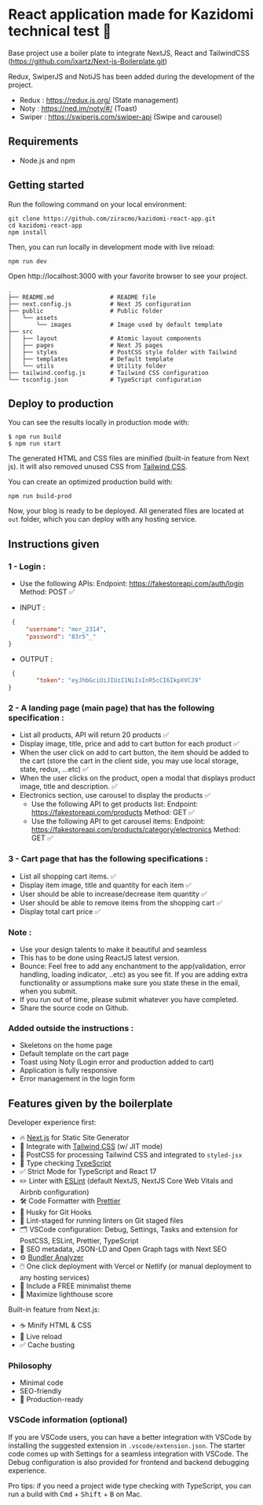 # React application made for Kazidomi technical test 🍃

Base project use a boiler plate to integrate NextJS, React and TailwindCSS (https://github.com/ixartz/Next-js-Boilerplate.git) 

Redux, SwiperJS and NotiJS has been added during the development of the project.

- Redux : https://redux.js.org/ (State management)
- Noty : https://ned.im/noty/#/ (Toast)
- Swiper : https://swiperjs.com/swiper-api (Swipe and carousel)

## Requirements

- Node.js and npm

## Getting started

Run the following command on your local environment:

```
git clone https://github.com/ziracmo/kazidomi-react-app.git
cd kazidomi-react-app
npm install
```

Then, you can run locally in development mode with live reload:

```
npm run dev
```

Open http://localhost:3000 with your favorite browser to see your project.

```
.
├── README.md                # README file
├── next.config.js           # Next JS configuration
├── public                   # Public folder
│   └── assets
│       └── images           # Image used by default template
├── src
│   ├── layout               # Atomic layout components
│   ├── pages                # Next JS pages
│   ├── styles               # PostCSS style folder with Tailwind
│   ├── templates            # Default template
│   └── utils                # Utility folder
├── tailwind.config.js       # Tailwind CSS configuration
└── tsconfig.json            # TypeScript configuration
```

## Deploy to production

You can see the results locally in production mode with:

```
$ npm run build
$ npm run start
```

The generated HTML and CSS files are minified (built-in feature from Next js). It will also removed unused CSS from [Tailwind CSS](https://tailwindcss.com).

You can create an optimized production build with:

```
npm run build-prod
```

Now, your blog is ready to be deployed. All generated files are located at `out` folder, which you can deploy with any hosting service.

## Instructions given

### 1 - Login :

- Use the following APIs: Endpoint: https://fakestoreapi.com/auth/login Method: POST ✅ 

- INPUT : 
```json
 {
     "username": "mor_2314",
     "password": "83r5^_"
}
```

- OUTPUT : 
```json
 {
        "token": "eyJhbGciOiJIUzI1NiIsInR5cCI6IkpXVCJ9"
}
```

### 2 - A landing page (main page) that has the following specification :

- List all products, API will return 20 products ✅ 
- Display image, title, price and add to cart button for each product ✅ 
- When the user click on add to cart button, the item should be added to the cart (store the
cart in the client side, you may use local storage, state, redux, ...etc) ✅ 
- When the user clicks on the product, open a modal that displays product image, title and
description. ✅ 
- Electronics section, use carousel to display the products ✅ 
   - Use the following API to get products list: Endpoint: https://fakestoreapi.com/products Method: GET ✅  
   - Use the following API to get carousel items: Endpoint: https://fakestoreapi.com/products/category/electronics Method: GET ✅ 

### 3 - Cart page that has the following specifications :
- List all shopping cart items. ✅ 
- Display item image, title and quantity for each item  ✅ 
- User should be able to increase/decrease item quantity ✅ 
- User should be able to remove items from the shopping cart ✅ 
- Display total cart price ✅ 

### Note :

- Use your design talents to make it beautiful and seamless
- This has to be done using ReactJS latest version.
- Bounce: Feel free to add any enchantment to the app(validation, error handling, loading
indicator, ..etc) as you see fit. If you are adding extra functionality or assumptions make
sure you state these in the email, when you submit.
- If you run out of time, please submit whatever you have completed.
- Share the source code on Github.

### Added outside the instructions :

- Skeletons on the home page
- Default template on the cart page
- Toast using Noty (Login error and production added to cart)
- Application is fully responsive
- Error management in the login form

## Features given by the boilerplate

Developer experience first:

- 🔥 [Next.js](https://nextjs.org) for Static Site Generator
- 🎨 Integrate with [Tailwind CSS](https://tailwindcss.com) (w/ JIT mode)
- 💅 PostCSS for processing Tailwind CSS and integrated to `styled-jsx`
- 🎉 Type checking [TypeScript](https://www.typescriptlang.org)
- ✅ Strict Mode for TypeScript and React 17
- ✏️ Linter with [ESLint](https://eslint.org) (default NextJS, NextJS Core Web Vitals and Airbnb configuration)
- 🛠 Code Formatter with [Prettier](https://prettier.io)
- 🦊 Husky for Git Hooks
- 🚫 Lint-staged for running linters on Git staged files
- 🗂 VSCode configuration: Debug, Settings, Tasks and extension for PostCSS, ESLint, Prettier, TypeScript
- 🤖 SEO metadata, JSON-LD and Open Graph tags with Next SEO
- ⚙️ [Bundler Analyzer](https://www.npmjs.com/package/@next/bundle-analyzer)
- 🖱️ One click deployment with Vercel or Netlify (or manual deployment to any hosting services)
- 🌈 Include a FREE minimalist theme
- 💯 Maximize lighthouse score

Built-in feature from Next.js:

- ☕ Minify HTML & CSS
- 💨 Live reload
- ✅ Cache busting

### Philosophy

- Minimal code
- SEO-friendly
- 🚀 Production-ready

### VSCode information (optional)

If you are VSCode users, you can have a better integration with VSCode by installing the suggested extension in `.vscode/extension.json`. The starter code comes up with Settings for a seamless integration with VSCode. The Debug configuration is also provided for frontend and backend debugging experience.

Pro tips: if you need a project wide type checking with TypeScript, you can run a build with <kbd>Cmd</kbd> + <kbd>Shift</kbd> + <kbd>B</kbd> on Mac.
